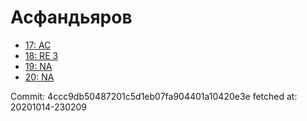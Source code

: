 # Асфандьяров
- [17: AC](17.md)
- [18: RE 3](18.md)
- [19: NA](19.md)
- [20: NA](20.md)

Commit: 4ccc9db50487201c5d1eb07fa904401a10420e3e
 fetched at: 20201014-230209
